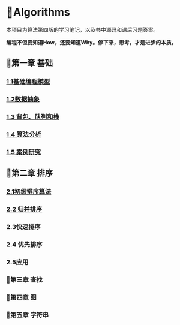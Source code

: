 #  :book:Algorithms 

本项目为算法第四版的学习笔记，以及书中源码和课后习题答案。

**编程不但要知道How，还要知道Why。停下来，思考，才是进步的本质。**

## :bookmark_tabs:第一章 基础

### [1.1基础编程模型](https://github.com/1945883967/Algorithms/blob/master/Fundamentals/note/Fundamentals-1.1.md)

### [1.2数据抽象](https://github.com/1945883967/Algorithms/blob/master/Fundamentals/note/Fundamentals-1.2.md)

### [1.3 背包、队列和栈](https://github.com/1945883967/Algorithms/blob/master/Fundamentals/note/Fundamentals-1.3.md)

### [1.4 算法分析](https://github.com/1945883967/Algorithms/blob/master/Fundamentals/note/Fundamentals-1.4.md)

### [1.5 案例研究](https://github.com/1945883967/Algorithms/blob/master/Fundamentals/note/Fundamentals-1.5.md)

## :bookmark_tabs:第二章 排序

### [2.1初级排序算法](https://github.com/1945883967/Algorithms/blob/master/Sorting/note/Sortings-2.1.md)

### [2.2 归并排序](https://github.com/1945883967/Algorithms/blob/master/Sorting/note/Sortings-2.2.md)

### 2.3快速排序

### 2.4 优先排序

### 2.5应用

### :bookmark_tabs:第三章 查找

### :bookmark_tabs:第四章 图

### :bookmark_tabs:第五章 字符串







